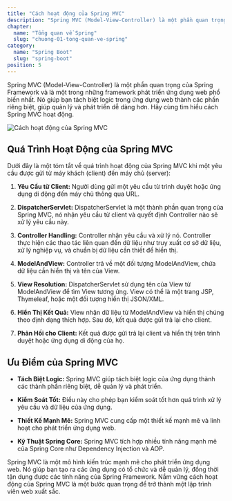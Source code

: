 ```yaml
---
title: "Cách hoạt động của Spring MVC"
description: "Spring MVC (Model-View-Controller) là một phần quan trọng của Spring Framework và là một trong những framework phát triển ứng dụng web phổ biến nhất"
chapter:
  name: "Tổng quan về Spring"
  slug: "chuong-01-tong-quan-ve-spring"
category:
  name: "Spring Boot"
  slug: "spring-boot"
position: 5
---
```


Spring MVC (Model-View-Controller) là một phần quan trọng của Spring Framework và là một trong những framework phát triển ứng dụng web phổ biến nhất. Nó giúp bạn tách biệt logic trong ứng dụng web thành các phần riêng biệt, giúp quản lý và phát triển dễ dàng hơn. Hãy cùng tìm hiểu cách Spring MVC hoạt động.

![Cách hoạt động của Spring MVC](https://github.com/techmely/hoc-lap-trinh/assets/29374426/46942e94-d850-4fea-9cc1-f7bea3731cd6)


## Quá Trình Hoạt Động của Spring MVC

Dưới đây là một tóm tắt về quá trình hoạt động của Spring MVC khi một yêu cầu được gửi từ máy khách (client) đến máy chủ (server):

1. **Yêu Cầu từ Client:** Người dùng gửi một yêu cầu từ trình duyệt hoặc ứng dụng di động đến máy chủ thông qua URL.

2. **DispatcherServlet:** DispatcherServlet là một thành phần quan trọng của Spring MVC, nó nhận yêu cầu từ client và quyết định Controller nào sẽ xử lý yêu cầu này.

3. **Controller Handling:** Controller nhận yêu cầu và xử lý nó. Controller thực hiện các thao tác liên quan đến dữ liệu như truy xuất cơ sở dữ liệu, xử lý nghiệp vụ, và chuẩn bị dữ liệu cần thiết để hiển thị.

4. **ModelAndView:** Controller trả về một đối tượng ModelAndView, chứa dữ liệu cần hiển thị và tên của View.

5. **View Resolution:** DispatcherServlet sử dụng tên của View từ ModelAndView để tìm View tương ứng. View có thể là một trang JSP, Thymeleaf, hoặc một đối tượng hiển thị JSON/XML.

6. **Hiển Thị Kết Quả:** View nhận dữ liệu từ ModelAndView và hiển thị chúng theo định dạng thích hợp. Sau đó, kết quả được gửi trả lại cho client.

7. **Phản Hồi cho Client:** Kết quả được gửi trả lại client và hiển thị trên trình duyệt hoặc ứng dụng di động của họ.

## Ưu Điểm của Spring MVC

- **Tách Biệt Logic:** Spring MVC giúp tách biệt logic của ứng dụng thành các thành phần riêng biệt, dễ quản lý và phát triển.

- **Kiểm Soát Tốt:** Điều này cho phép bạn kiểm soát tốt hơn quá trình xử lý yêu cầu và dữ liệu của ứng dụng.

- **Thiết Kế Mạnh Mẽ:** Spring MVC cung cấp một thiết kế mạnh mẽ và linh hoạt cho phát triển ứng dụng web.

- **Kỹ Thuật Spring Core:** Spring MVC tích hợp nhiều tính năng mạnh mẽ của Spring Core như Dependency Injection và AOP.

Spring MVC là một mô hình kiến trúc mạnh mẽ cho phát triển ứng dụng web. Nó giúp bạn tạo ra các ứng dụng có tổ chức và dễ quản lý, đồng thời tận dụng được các tính năng của Spring Framework. Nắm vững cách hoạt động của Spring MVC là một bước quan trọng để trở thành một lập trình viên web xuất sắc.
